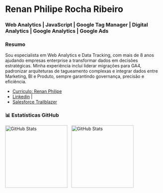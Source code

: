 # Renan Philipe Rocha Ribeiro  
### Web Analytics | JavaScript | Google Tag Manager | Digital Analytics | Google Analytics | Google Ads

<!-- <link rel="stylesheet" href="assets/css/style.css"> -->


### Resumo
<p> 
    Sou especialista em Web Analytics e Data Tracking, com mais de 8 anos ajudando empresas enterprise a transformar dados em decisões estratégicas.
    Minha experiência inclui liderar migrações para GA4, padronizar arquiteturas de tagueamento complexas e integrar dados entre Marketing, BI e Produto, sempre garantindo governança, precisão e eficiência.
</p>

* [Curriculo: Renan Philipe](https://renanphilip.github.io/RenanPhilip/)
* [Linkedin](https://www.linkedin.com/in/renanph/) | 
* [Salesforce Trailblazer](https://www.salesforce.com/trailblazer/renanph)

### 📊 Estatísticas GitHub

<p>
    <img 
        align="left" 
        alt="GitHub Stats" 
        height="200" 
        style="padding-right: 10px;" 
        src="https://github-readme-stats.vercel.app/api?username=RenanPhilip&show_icons=true&theme=tokyonight&locale=pt-br" 
    />
    <img 
        align="rigth" 
        alt="GitHub Stats" 
        height="200" 
        src="https://github-readme-stats.vercel.app/api/top-langs/?username=RenanPhilip&theme=tokyonight&layout=compact&custom_title=Tecnologias&langs_count=9" 
      />
</p>

